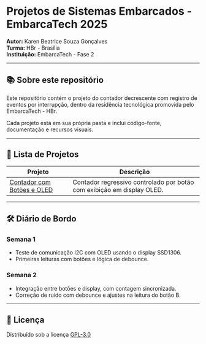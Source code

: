 # Projetos de Sistemas Embarcados - EmbarcaTech 2025

**Autor:** Karen Beatrice Souza Gonçalves  
**Turma:** HBr - Brasília  
**Instituição:** EmbarcaTech - Fase 2  

---

## 📚 Sobre este repositório

Este repositório contém o projeto do contador decrescente com registro de eventos por interrupção, dentro da residência tecnológica promovida pelo EmbarcaTech - HBr.

Cada projeto está em sua própria pasta e inclui código-fonte, documentação e recursos visuais.

---

## 📂 Lista de Projetos

| Projeto                            | Descrição                                                                 |
|------------------------------------|---------------------------------------------------------------------------|
| [Contador com Botões e OLED](./projetos/countdown_button_display/) | Contador regressivo controlado por botão com exibição em display OLED. |

---

## 🛠 Diário de Bordo

### Semana 1
- Teste de comunicação I2C com OLED usando o display SSD1306.
- Primeiras leituras com botões e lógica de debounce.

### Semana 2
- Integração entre botões e display, com contagem sincronizada.
- Correção de ruído com debounce e ajustes na leitura do botão B.

---

## 📜 Licença

Distribuído sob a licença [GPL-3.0](https://choosealicense.com/licenses/gpl-3.0/)
